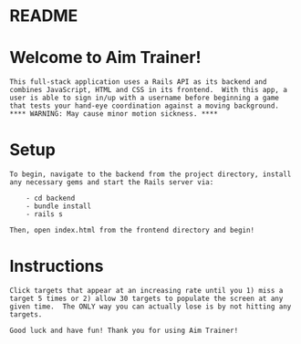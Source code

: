 # README

# Welcome to Aim Trainer!

    This full-stack application uses a Rails API as its backend and combines JavaScript, HTML and CSS in its frontend.  With this app, a user is able to sign in/up with a username before beginning a game that tests your hand-eye coordination against a moving background.
    **** WARNING: May cause minor motion sickness. ****

# Setup

    To begin, navigate to the backend from the project directory, install any necessary gems and start the Rails server via:

        - cd backend
        - bundle install
        - rails s
    
    Then, open index.html from the frontend directory and begin!

# Instructions

    Click targets that appear at an increasing rate until you 1) miss a target 5 times or 2) allow 30 targets to populate the screen at any given time.  The ONLY way you can actually lose is by not hitting any targets. 

    Good luck and have fun! Thank you for using Aim Trainer!


